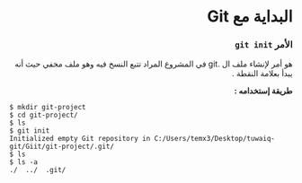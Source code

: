 <div dir="rtl">
  
  # البداية مع Git
  
  ### الأمر `git init`
  
  هو أمر لإنشاء ملف ال .git في المشروع المراد تتبع النسخ فيه 
  وهو ملف مخفي حيث أنه يبدأ بعلامة النقطة . 
  
  **طريقة إستخدامه :** 
  
  <div dir="ltr">
  
  ```
$ mkdir git-project
$ cd git-project/
$ ls
$ git init
Initialized empty Git repository in C:/Users/temx3/Desktop/tuwaiq-git/Giit/git-project/.git/
$ ls
$ ls -a
./  ../  .git/

  ```
</div>
